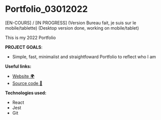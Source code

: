 # Portfolio_03012022

[EN-COURS] / [IN PROGRESS]
(Version Bureau fait, je suis sur le mobile/tablette)
(Desktop version done, working on mobile/tablet)

This is my 2022 Portfolio

**PROJECT GOALS**:

- Simple, fast, minimalist and straightfoward Portfolio to reflect who I am

**Useful links:**

- [Website 🌍](https://benjaminlesne.github.io/Portfolio_03012022/)
- [Source code 📖](https://github.com/BenjaminLesne/Portfolio_03012022)

**Technologies used:**

- React
- Jest
- Git
